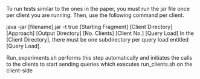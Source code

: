 To run tests similar to the ones in the paper, you must run the jar file once per client you are running. Then, use the following command per client.

java -jar [filename].jar -t true [Starting Fragment] [Client Directory] [Approach] [Output Directory] [No. Clients] [Client No.] [Query Load]
In the [Client Directory], there must be one subdirectory per query load entitled [Query Load].


Run_experiments.sh performs this step automatically and initiates the calls to the clients to start sending queries which executes run_clients.sh on the client-side

